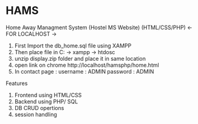 # HAMS
Home Away Managment System (Hostel MS Website) (HTML/CSS/PHP)
<- FOR LOCALHOST ->
1. First Import the db_home.sql file using XAMPP 
2. Then place file in C: -> xampp -> htdosc
3. unzip display.zip folder and place it in same location
4. open link on chrome http://localhost/hamsphp/home.html
5. In contact page :
 username : ADMIN 
 password : ADMIN


Features 
1. Frontend using HTML/CSS
2. Backend using PHP/ SQL
3. DB CRUD opertions
4. session handling
